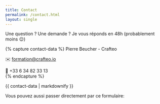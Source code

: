 ```yaml
---
title: Contact
permalink: /contact.html
layout: single
---
```


Une question ? Une demande ? Je vous réponds en 48h (probablement moins 😉)

{% capture contact-data %}
Pierre Beucher - Crafteo

✉️ [formation@crafteo.io](mailto:formation@crafteo.io)

📱 +33 6 34 82 33 13   
{% endcapture %}

<div class="notice--info">
  {{ contact-data | markdownify }}
</div>

Vous pouvez aussi passer directement par ce formulaire:

<div id="formkeep-embed" data-formkeep-url="https://formkeep.com/p/4145c5e4c811d0250c4b6495f947cb66?embedded=1"></div>

<script type="text/javascript" src="https://pym.nprapps.org/pym.v1.min.js"></script>
<script type="text/javascript" src="https://formkeep-production-herokuapp-com.global.ssl.fastly.net/formkeep-embed.js"></script>

<!-- Get notified when the form is submitted, add your own code below: -->
<script>
const formkeepEmbed = document.querySelector('#formkeep-embed')

formkeepEmbed.addEventListener('formkeep-embed:submitting', _event => {
  console.log('Transmission en cours...')
})

formkeepEmbed.addEventListener('formkeep-embed:submitted', _event => {
  console.log('Message envoyé! Je vous réponds au plus vite.')
})
</script>